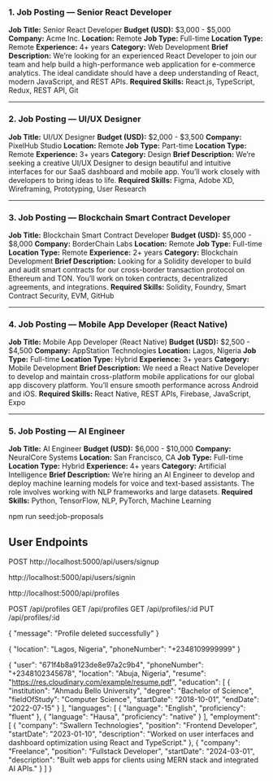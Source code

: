 
### **1. Job Posting — Senior React Developer**

**Job Title:** Senior React Developer
**Budget (USD):** $3,000 - $5,000
**Company:** Acme Inc.
**Location:** Remote
**Job Type:** Full-time
**Location Type:** Remote
**Experience:** 4+ years
**Category:** Web Development
**Brief Description:**
We’re looking for an experienced React Developer to join our team and help build a high-performance web application for e-commerce analytics. The ideal candidate should have a deep understanding of React, modern JavaScript, and REST APIs.
**Required Skills:**
React.js, TypeScript, Redux, REST API, Git

---

### **2. Job Posting — UI/UX Designer**

**Job Title:** UI/UX Designer
**Budget (USD):** $2,000 - $3,500
**Company:** PixelHub Studio
**Location:** Remote
**Job Type:** Part-time
**Location Type:** Remote
**Experience:** 3+ years
**Category:** Design
**Brief Description:**
We’re seeking a creative UI/UX Designer to design beautiful and intuitive interfaces for our SaaS dashboard and mobile app. You’ll work closely with developers to bring ideas to life.
**Required Skills:**
Figma, Adobe XD, Wireframing, Prototyping, User Research

---

### **3. Job Posting — Blockchain Smart Contract Developer**

**Job Title:** Blockchain Smart Contract Developer
**Budget (USD):** $5,000 - $8,000
**Company:** BorderChain Labs
**Location:** Remote
**Job Type:** Full-time
**Location Type:** Remote
**Experience:** 2+ years
**Category:** Blockchain Development
**Brief Description:**
Looking for a Solidity developer to build and audit smart contracts for our cross-border transaction protocol on Ethereum and TON. You’ll work on token contracts, decentralized agreements, and integrations.
**Required Skills:**
Solidity, Foundry, Smart Contract Security, EVM, GitHub

---

### **4. Job Posting — Mobile App Developer (React Native)**

**Job Title:** Mobile App Developer (React Native)
**Budget (USD):** $2,500 - $4,500
**Company:** AppStation Technologies
**Location:** Lagos, Nigeria
**Job Type:** Full-time
**Location Type:** Hybrid
**Experience:** 3+ years
**Category:** Mobile Development
**Brief Description:**
We need a React Native Developer to develop and maintain cross-platform mobile applications for our global app discovery platform. You’ll ensure smooth performance across Android and iOS.
**Required Skills:**
React Native, REST APIs, Firebase, JavaScript, Expo

---

### **5. Job Posting — AI Engineer**

**Job Title:** AI Engineer
**Budget (USD):** $6,000 - $10,000
**Company:** NeuralCore Systems
**Location:** San Francisco, CA
**Job Type:** Full-time
**Location Type:** Hybrid
**Experience:** 4+ years
**Category:** Artificial Intelligence
**Brief Description:**
We’re hiring an AI Engineer to develop and deploy machine learning models for voice and text-based assistants. The role involves working with NLP frameworks and large datasets.
**Required Skills:**
Python, TensorFlow, NLP, PyTorch, Machine Learning



<!-- api end points  -->
npm run seed:job-proposals

## User Endpoints
<!-- register a new user -->
POST http://localhost:5000/api/users/signup

<!-- login user -->
http://localhost:5000/api/users/signin




<!-- profile API START HERE -->

http://localhost:5000/api/profiles

POST /api/profiles
GET /api/profiles
GET /api/profiles/:id
PUT /api/profiles/:id
<!-- DELETE /api/profiles/6720bc8f2a9a442f208b912e -->
 <!-- eg:  -->
 {
  "message": "Profile deleted successfully"
}

<!-- PUT /api/profiles/6720bc8f2a9a442f208b912e -->

<!-- eg:  -->
{
  "location": "Lagos, Nigeria",
  "phoneNumber": "+2348109999999"
}

<!-- json for testing:  -->
{
  "user": "671f4b8a9123de8e97a2c9b4",
  "phoneNumber": "+2348102345678",
  "location": "Abuja, Nigeria",
  "resume": "https://res.cloudinary.com/example/resume.pdf",
  "education": [
    {
      "institution": "Ahmadu Bello University",
      "degree": "Bachelor of Science",
      "fieldOfStudy": "Computer Science",
      "startDate": "2018-10-01",
      "endDate": "2022-07-15"
    }
  ],
  "languages": [
    {
      "language": "English",
      "proficiency": "fluent"
    },
    {
      "language": "Hausa",
      "proficiency": "native"
    }
  ],
  "employment": [
    {
      "company": "Swallern Technologies",
      "position": "Frontend Developer",
      "startDate": "2023-01-10",
      "description": "Worked on user interfaces and dashboard optimization using React and TypeScript."
    },
    {
      "company": "Freelance",
      "position": "Fullstack Developer",
      "startDate": "2024-03-01",
      "description": "Built web apps for clients using MERN stack and integrated AI APIs."
    }
  ]
}

<!-- profile API END HERE -->